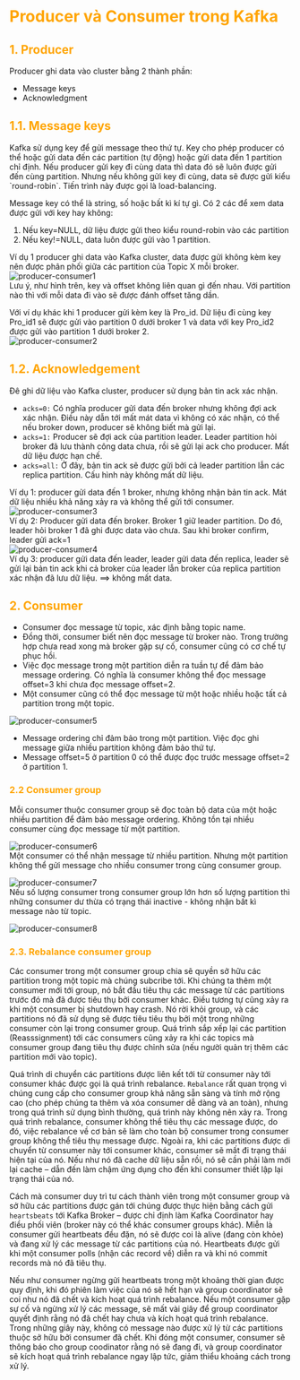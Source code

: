 <h1 style="color:orange">Producer và Consumer trong Kafka</h1>
<h2 style="color:orange">1. Producer</h2>
Producer ghi data vào cluster bằng 2 thành phần:

- Message keys
- Acknowledgment
<h2 style="color:orange">1.1. Message keys</h2>
Kafka sử dụng key để gửi message theo thứ tự. Key cho phép producer có thể hoặc gửi data đến các partition (tự động) hoặc gửi data đến 1 partition chỉ định. Nếu producer gửi key đi cùng data thì data đó sẽ luôn được gửi đến cùng partition. Nhưng nếu không gửi key đi cùng, data sẽ được gửi kiểu `round-robin`. Tiến trình này được gọi là load-balancing. 

Message key có thể là string, số hoặc bất kì kí tự gì. Có 2 các để xem data được gửi với key hay không:
1. Nếu key=NULL, dữ liệu được gửi theo kiểu round-robin vào các partition
2. Nếu key!=NULL, data luôn được gửi vào 1 partition.

Ví dụ 1 producer ghi data vào Kafka cluster, data được gửi không kèm key nên được phân phối giữa các partition của Topic X mỗi broker.<br>
![producer-consumer1](../img/producer-consumer1.png)<br>
Lưu ý, như hình trên, key và offset không liên quan gì đến nhau. Với partition nào thì với mỗi data đi vào sẽ được đánh offset tăng dần.

Với ví dụ khác khi 1 producer gửi kèm key là Pro_id. Dữ liệu đi cùng key Pro_id1 sẽ được gửi vào partition 0 dưới broker 1 và data với key Pro_id2 được gửi vào partition 1 dưới broker 2.<br>
![producer-consumer2](../img/producer-consumer2.png)<br>
<h2 style="color:orange">1.2. Acknowledgement</h2>
Đê ghi dữ liệu vào Kafka cluster, producer sử dụng bản tin ack xác nhận.

- `acks=0:` Có nghĩa producer gửi data đến broker nhưng không đợi ack xác nhận. Điều này dẫn tới mất mát data vì không có xác nhận, có thể nếu broker down, producer sẽ không biết mà gửi lại.
- `acks=1:` Producer sẽ đợi ack của partition leader. Leader partition hỏi broker đã lưu thành công data chưa, rồi sẽ gửi lại ack cho producer. Mất dữ liệu được hạn chế.
- `acks=all:` Ở đây, bản tin ack sẽ được gửi bởi cả leader partition lẫn các replica partition. Cấu hình này không mất dữ liệu.

Ví dụ 1: producer gửi data đến 1 broker, nhưng không nhận bản tin ack. Mát dữ liệu nhiều khả năng xảy ra và không thể gửi tới consumer.<br>
![producer-consumer3](../img/producer-consumer3.png)<br>
Ví dụ 2: Producer gửi data đến broker. Broker 1 giữ leader partition. Do đó, leader hỏi broker 1 đã ghi được data vào chưa. Sau khi broker confirm, leader gửi ack=1<br>
![producer-consumer4](../img/producer-consumer4.png)<br>
Ví dụ 3: producer gửi data đến leader, leader gửi data đến replica, leader sẽ gửi lại bản tin ack khi cả broker của leader lẫn broker của replica partition xác nhận đã lưu dữ liệu. ==> không mất data.

<h2 style="color:orange">2. Consumer</h2>

- Consumer đọc message từ topic, xác định bằng topic name.
- Đồng thời, consumer biết nên đọc message từ broker nào. Trong trường hợp chưa read xong mà broker gặp sự cố, consumer cũng có cơ chế tự phục hồi.
- Việc đọc message trong một partition diễn ra tuần tự để đảm bảo message ordering. Có nghĩa là consumer không thể đọc message offset=3 khi chưa đọc message offset=2.
- Một consumer cũng có thể đọc message từ một hoặc nhiều hoặc tất cả partition trong một topic.

![producer-consumer5](../img/producer-consumer5.png)<br>

- Message ordering chỉ đảm bảo trong một partition. Việc đọc ghi message giữa nhiều partition không đảm bảo thứ tự.
- Message offset=5 ở partition 0 có thể được đọc trước message offset=2 ở partition 1.
<h3 style="color:orange">2.2 Consumer group</h3>
Mỗi consumer thuộc consumer group sẽ đọc toàn bộ data của một hoặc nhiều partition để đảm bảo message ordering. Không tồn tại nhiều consumer cùng đọc message từ một partition.

![producer-consumer6](../img/producer-consumer6.png)<br>
Một consumer có thể nhận message từ nhiều partition. Nhưng một partition không thể gửi message cho nhiều consumer trong cùng consumer group.

![producer-consumer7](../img/producer-consumer7.png)<br>
Nếu số lượng consumer trong consumer group lớn hơn số lượng partition thì những consumer dư thừa có trạng thái inactive - không nhận bất kì message nào từ topic.

![producer-consumer8](../img/producer-consumer8.png)<br>
<h3 style="color:orange">2.3. Rebalance consumer group</h3>
Các consumer trong một consumer group chia sẽ quyền sở hữu các partition trong một topic mà chúng subcribe tới. Khi chúng ta thêm một consumer mới tới group, nó bắt đầu tiêu thụ các message từ các partitions trước đó mà đã được tiêu thụ bởi consumer khác. Điều tương tự cũng xảy ra khi một consumer bị shutdown hay crash. Nó rời khỏi group, và các partitions nó đã sử dụng sẽ được tiêu tiêu thụ bởi một trong những consumer còn lại trong consumer group. Quá trình sắp xếp lại các partition (Reasssignment) tới các consumers cũng xảy ra khi các topics mà consumer group đang tiêu thụ được chỉnh sửa (nếu người quản trị thêm các partition mới vào topic).

Quá trình di chuyển các partitions được liên kết tới từ consumer này tới consumer khác được gọi là quá trình rebalance. `Rebalance` rất quan trọng vì chúng cung cấp cho consumer group khả năng sẵn sàng và tính mở rộng cao (cho phép chúng ta thêm và xóa consumer dễ dàng và an toàn), nhưng trong quá trình sử dụng bình thường, quá trình này không nên xảy ra. Trong quá trình rebalance, consumer không thể tiêu thụ các message được, do đó, việc rebalance về cơ bản sẽ làm cho toàn bộ consumer trong consumer group không thể tiêu thụ message được. Ngoài ra, khi các partitions được di chuyển từ consumer này tới consumer khác, consumer sẽ mất đi trạng thái hiện tại của nó. Nếu như nó đã cache dữ liệu sẵn rồi, nó sẽ cần phải làm mới lại cache – dẫn đến làm chậm ứng dụng cho đến khi consumer thiết lập lại trạng thái của nó.

Cách mà consumer duy trì tư cách thành viên trong một consumer group và sở hữu các partitions được gán tới chúng được thực hiện bằng cách gửi `heartsbeats` tới Kafka Broker – được chỉ định làm Kafka Coordinator hay điều phối viên (broker này có thể khác consumer groups khác). Miễn là consumer gửi heartbeats đều đặn, nó sẽ được coi là alive (đang còn khỏe) và đang xử lý các message từ các partitions của nó. Heartbeats được gửi khi một consumer polls (nhận các record về) diễn ra và khi nó commit records mà nó đã tiêu thụ.

Nếu như consumer ngừng gửi heartbeats trong một khoảng thời gian được quy định, khi đó phiên làm việc của nó sẽ hết hạn và group coordinator sẽ coi như nó đã chết và kích hoạt quá trình rebalance. Nếu một consumer gặp sự cố và ngừng xử lý các message, sẽ mất vài giây để group coordinator quyết định rằng nó đã chết hay chưa và kích hoạt quá trình rebalance. Trong những giây này, không có message nào được xử lý từ các partitions thuộc sở hữu bởi consumer đã chết. Khi đóng một consumer, consumer sẽ thông báo cho group coodinator rằng nó sẽ đang đi, và group coordinator sẽ kích hoạt quá trình rebalance ngay lập tức, giảm thiểu khoảng cách trong xử lý.